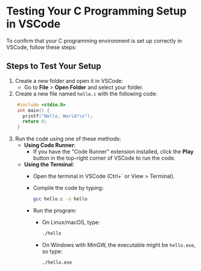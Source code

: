 # Testing Your C Programming Setup in VSCode

To confirm that your C programming environment is set up correctly in VSCode, follow these steps:

## Steps to Test Your Setup

1. Create a new folder and open it in VSCode:
    - Go to **File** > **Open Folder** and select your folder.
2. Create a new file named `hello.c` with the following code:

```c
    #include <stdio.h>
    int main() {
      printf("Hello, World!\n");
      return 0;
    }
```

3. Run the code using one of these methods:
    - **Using Code Runner**:
        - If you have the "Code Runner" extension installed, click the **Play** button in the top-right corner of VSCode to run the code.
    - **Using the Terminal**:
        - Open the terminal in VSCode (Ctrl+` or View > Terminal).
        - Compile the code by typing:  

            ```sh
            gcc hello.c -o hello
            ```

        - Run the program:
            - On Linux/macOS, type:  

                ```sh
                ./hello
                ```

            - On Windows with MinGW, the executable might be `hello.exe`, so type:  

                ```sh
                ./hello.exe
                ```
